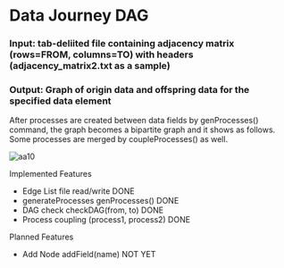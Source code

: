 # Data Journey DAG

### Input: tab-deliited file containing adjacency matrix (rows=FROM, columns=TO) with headers (adjacency_matrix2.txt as a sample)
### Output: Graph of origin data and offspring data for the specified data element

After processes are created between data fields by genProcesses() command, the graph becomes a bipartite graph and it shows as follows.  Some processes are merged by coupleProcesses() as well.

![aa10](https://github.com/tomkob9999/data_journey_dag/assets/96751911/67df56d7-1b83-47f7-be04-286f91bf7894)


Implemented Features
- Edge List file read/write DONE
- generateProcesses  genProcesses() DONE
- DAG check  checkDAG(from, to) DONE
- Process coupling  (process1, process2) DONE

Planned Features
- Add Node  addField(name) NOT YET
  
